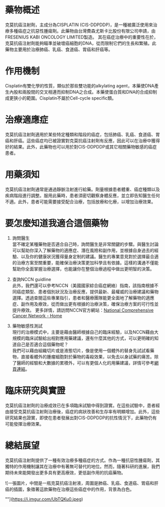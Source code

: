 # 藥物概述

克莫抗癌注射劑，主成分為CISPLATIN (CIS-DDPDDP)，是一種被廣泛使用來治療多種癌症之抗惡性腫瘍劑。此藥物由台灣費森尤斯卡比股份有限公司申請，由FRESENIUS KABI ONCOLOGY LIMITED製造。 其在癌症治療中的重要性在於，克莫抗癌注射劑能夠瞄準並破壞癌細胞的DNA，從而限制它們的生長和繁殖。此藥物主要用於治療肺癌、乳癌、食道癌、胃癌和肝癌等。

# 作用機制

Cisplatin有雙化學的性質，類似於那些雙功能的alkylating agent，本藥使DNA產生內股和兩股間的交叉相連而抑制DNA之合成。本藥使蛋白質和DNA的合成抑制成更狹小的範圍。Cisplatin不屬於Cell-cycle specific類。

# 治療適應症

克莫抗癌注射劑適用於某些特定種類和階段的癌症，包括肺癌、乳癌、食道癌、胃癌和肝癌。這些癌症均已被證實對克莫抗癌注射劑有反應，因此可以在治療中獲得好的結果。此外，此藥物也可以用於對CIS-DDPDDP或其它相關藥物敏感的癌症患者。

# 用藥須知

克莫抗癌注射劑通常是通過靜脈注射進行給藥。劑量根據患者體重、癌症種類以及疾病階段進行調整。服用此藥時，患者須密切觀察身體反應，並立即告知醫生任何不適。此外，患者可能需要接受配合治療，包括放療和化療，以增加治療效果。

# 要怎麼知道我適合這個藥物 

1. 詢問醫生  
當不確定某種藥物是否適合自己時，詢問醫生是非常關鍵的步驟。與醫生討論可以幫助你深入了解藥物的適應症、潛在風險和副作用，並根據自身過去的經驗、以及你的健康狀況獲得量身定制的建議。醫生的專業意見對於選擇最合適的治療方案至關重要，能確保治療決策更加科學且有依據。這樣的溝通不僅能幫助你全面掌握治療選擇，也能讓你在整個治療過程中做出更明智的決策。 

2. 查詢NCCN guidline  
此外，我們還可以參考NCCN（美國國家綜合癌症網絡）指南，該指南根據不同癌症類型、患者個別狀況及治療反應，提供最新、最權威的治療建議和藥物選擇。透過查閱這些專業指引，患者和醫療團隊能更全面地了解藥物的適應症、副作用及療效，從而做出更有根據的治療決策，確保治療方案的可行性並提升療效。 
更多詳情，請訪問NCCN官方網站：[National Comprehensive Cancer Network - Home](https://www.nccn.org/)

3. 藥物敏感性測試  
現行的治療模式中，主要是藉由醫師根據自己的臨床經驗，以及NCCN藉由大規模的臨床試驗給出相對應用藥建議，還有什麼其他的方式，可以更明確的知道自己是否適合這個藥物呢？   
我們可以藉由組織切片或是液態切片，像是使用一個體外的替身先試試看藥物，直接看體外的腫瘤細胞對於藥物的毒殺效果，以免去以身試藥的痛苦。除了醫師的經驗和大數據的累積外，可以有更個人化的用藥建議，詳情可參考[網頁連結](https://info.cancerfree.io/)。

# 臨床研究與實證

克莫抗癌注射劑的治療成效已在多項臨床試驗中得到證實。在這些試驗中，患者經由接受克莫抗癌注射劑治療後，癌症的病狀改善和生存率有明顯增加。此外，這些研究結果也證實，即使在患者發展出對CIS-DDPDDP的抗性情況下，此藥物仍有可能發揮治療效果。

# 總結展望

克莫抗癌注射劑提供了一種有效治療多種癌症的方式。作為一種抗惡性腫瘍劑，其獨特的作用機制讓其在治療中有著無可替代的地位。然而，隨著科研的進展，我們期待未來能開發出更多具有更高療效，更低副作用的抗癌藥物。

![一張圖片，中間是一瓶克莫抗癌注射液，周圍是肺癌、乳癌、食道癌、胃癌和肝癌的插圖，象徵著這款藥物在治療這些癌症中的作用，背景為白色。

""](https://i.imgur.com/UbTQKu0.jpeg)